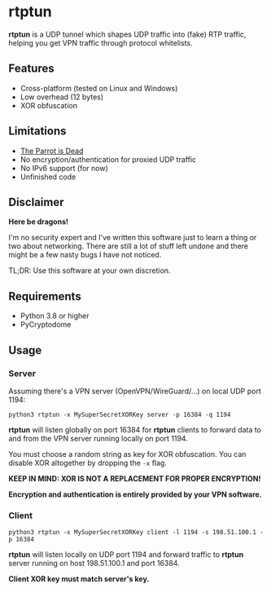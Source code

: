 # rtptun
__rtptun__ is a UDP tunnel which shapes UDP traffic into (fake) RTP traffic, helping you get VPN traffic through protocol whitelists.

## Features
 * Cross-platform (tested on Linux and Windows)
 * Low overhead (12 bytes)
 * XOR obfuscation

## Limitations
 * [The Parrot is Dead](https://people.cs.umass.edu/~amir/papers/parrot.pdf)
 * No encryption/authentication for proxied UDP traffic
 * No IPv6 support (for now)
 * Unfinished code

## Disclaimer
__Here be dragons!__

I'm no security expert and I've written this software just to learn a thing or two about networking. There are still a lot of stuff left undone and there might be a few nasty bugs I have not noticed.

TL;DR: Use this software at your own discretion.

## Requirements
 * Python 3.8 or higher 
 * PyCryptodome

## Usage
### Server
Assuming there's a VPN server (OpenVPN/WireGuard/...) on local UDP port 1194:
```
python3 rtptun -x MySuperSecretXORKey server -p 16384 -q 1194
```
__rtptun__ will listen globally on port 16384 for __rtptun__ clients to forward data to and from the VPN server running locally on port 1194.

You must choose a random string as key for XOR obfuscation. You can disable XOR altogether by dropping the `-x` flag.

__KEEP IN MIND: XOR IS NOT A REPLACEMENT FOR PROPER ENCRYPTION!__

__Encryption and authentication is entirely provided by your VPN software.__

### Client
```
python3 rtptun -x MySuperSecretXORKey client -l 1194 -s 198.51.100.1 -p 16384
```
__rtptun__ will listen locally on UDP port 1194 and forward traffic to __rtptun__ server running on host 198.51.100.1 and port 16384.

__Client XOR key must match server's key.__